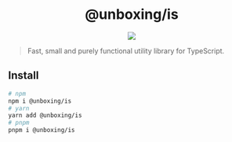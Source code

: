 <h1 align="center">@unboxing/is</h1>

<p align="center">
  <a href="https://www.npmjs.com/package/@unboxing/is">
    <img src="https://img.shields.io/npm/v/@unboxing/is?color=81A2BE&label=" />
  </a>
</p>

> Fast, small and purely functional utility library for TypeScript.

## Install

```bash
# npm
npm i @unboxing/is
# yarn
yarn add @unboxing/is
# pnpm
pnpm i @unboxing/is
